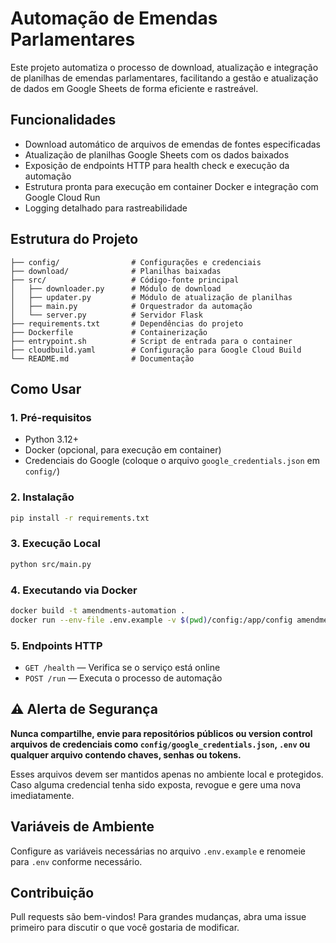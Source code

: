 # Automação de Emendas Parlamentares

Este projeto automatiza o processo de download, atualização e integração de planilhas de emendas parlamentares, facilitando a gestão e atualização de dados em Google Sheets de forma eficiente e rastreável.

## Funcionalidades
- Download automático de arquivos de emendas de fontes especificadas
- Atualização de planilhas Google Sheets com os dados baixados
- Exposição de endpoints HTTP para health check e execução da automação
- Estrutura pronta para execução em container Docker e integração com Google Cloud Run
- Logging detalhado para rastreabilidade

## Estrutura do Projeto
```
├── config/                # Configurações e credenciais
├── download/              # Planilhas baixadas
├── src/                   # Código-fonte principal
│   ├── downloader.py      # Módulo de download
│   ├── updater.py         # Módulo de atualização de planilhas
│   ├── main.py            # Orquestrador da automação
│   └── server.py          # Servidor Flask
├── requirements.txt       # Dependências do projeto
├── Dockerfile             # Containerização
├── entrypoint.sh          # Script de entrada para o container
├── cloudbuild.yaml        # Configuração para Google Cloud Build
└── README.md              # Documentação
```

## Como Usar

### 1. Pré-requisitos
- Python 3.12+
- Docker (opcional, para execução em container)
- Credenciais do Google (coloque o arquivo `google_credentials.json` em `config/`)

### 2. Instalação
```bash
pip install -r requirements.txt
```

### 3. Execução Local
```bash
python src/main.py
```

### 4. Executando via Docker
```bash
docker build -t amendments-automation .
docker run --env-file .env.example -v $(pwd)/config:/app/config amendments-automation
```

### 5. Endpoints HTTP
- `GET /health` — Verifica se o serviço está online
- `POST /run` — Executa o processo de automação


## ⚠️ Alerta de Segurança
**Nunca compartilhe, envie para repositórios públicos ou version control arquivos de credenciais como `config/google_credentials.json`, `.env` ou qualquer arquivo contendo chaves, senhas ou tokens.**

Esses arquivos devem ser mantidos apenas no ambiente local e protegidos. Caso alguma credencial tenha sido exposta, revogue e gere uma nova imediatamente.

## Variáveis de Ambiente
Configure as variáveis necessárias no arquivo `.env.example` e renomeie para `.env` conforme necessário.

## Contribuição
Pull requests são bem-vindos! Para grandes mudanças, abra uma issue primeiro para discutir o que você gostaria de modificar.

